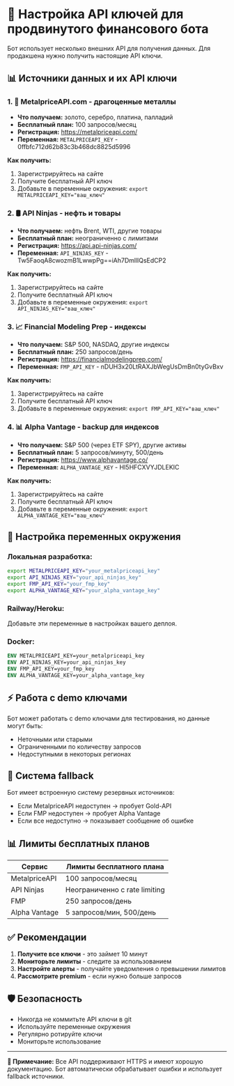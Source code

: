 # 🔑 Настройка API ключей для продвинутого финансового бота

Бот использует несколько внешних API для получения данных. Для продакшена нужно получить настоящие API ключи.

## 📊 **Источники данных и их API ключи**

### 1. 🥇 **MetalpriceAPI.com** - драгоценные металлы
- **Что получаем:** золото, серебро, платина, палладий
- **Бесплатный план:** 100 запросов/месяц
- **Регистрация:** https://metalpriceapi.com/
- **Переменная:** `METALPRICEAPI_KEY` - 0ffbfc712d62b83c3b468dc8825d5996

**Как получить:**
1. Зарегистрируйтесь на сайте
2. Получите бесплатный API ключ
3. Добавьте в переменные окружения: `export METALPRICEAPI_KEY="ваш_ключ"`

### 2. 🛢️ **API Ninjas** - нефть и товары
- **Что получаем:** нефть Brent, WTI, другие товары
- **Бесплатный план:** неограниченно с лимитами
- **Регистрация:** https://api.api-ninjas.com/
- **Переменная:** `API_NINJAS_KEY` - Tw5FaoqA8cwozmB1LwwpPg==iAh7DmlllQsEdCP2

**Как получить:**
1. Зарегистрируйтесь на сайте
2. Получите бесплатный API ключ
3. Добавьте в переменные окружения: `export API_NINJAS_KEY="ваш_ключ"`

### 3. 📈 **Financial Modeling Prep** - индексы
- **Что получаем:** S&P 500, NASDAQ, другие индексы
- **Бесплатный план:** 250 запросов/день
- **Регистрация:** https://financialmodelingprep.com/
- **Переменная:** `FMP_API_KEY` - nDUH3x20LtRAXJbWegUsDmBn0tyGvBxv

**Как получить:**
1. Зарегистрируйтесь на сайте
2. Получите бесплатный API ключ
3. Добавьте в переменные окружения: `export FMP_API_KEY="ваш_ключ"`

### 4. 📊 **Alpha Vantage** - backup для индексов
- **Что получаем:** S&P 500 (через ETF SPY), другие активы
- **Бесплатный план:** 5 запросов/минуту, 500/день
- **Регистрация:** https://www.alphavantage.co/
- **Переменная:** `ALPHA_VANTAGE_KEY` - HI5HFCXVYJDLEKIC

**Как получить:**
1. Зарегистрируйтесь на сайте
2. Получите бесплатный API ключ
3. Добавьте в переменные окружения: `export ALPHA_VANTAGE_KEY="ваш_ключ"`

## 🚀 **Настройка переменных окружения**

### Локальная разработка:
```bash
export METALPRICEAPI_KEY="your_metalpriceapi_key"
export API_NINJAS_KEY="your_api_ninjas_key"
export FMP_API_KEY="your_fmp_key"
export ALPHA_VANTAGE_KEY="your_alpha_vantage_key"
```

### Railway/Heroku:
Добавьте эти переменные в настройках вашего деплоя.

### Docker:
```dockerfile
ENV METALPRICEAPI_KEY=your_metalpriceapi_key
ENV API_NINJAS_KEY=your_api_ninjas_key
ENV FMP_API_KEY=your_fmp_key
ENV ALPHA_VANTAGE_KEY=your_alpha_vantage_key
```

## ⚡ **Работа с demo ключами**

Бот может работать с demo ключами для тестирования, но данные могут быть:
- Неточными или старыми
- Ограниченными по количеству запросов
- Недоступными в некоторых регионах

## 🔄 **Система fallback**

Бот имеет встроенную систему резервных источников:
- Если MetalpriceAPI недоступен → пробует Gold-API
- Если FMP недоступен → пробует Alpha Vantage
- Если все недоступно → показывает сообщение об ошибке

## 📊 **Лимиты бесплатных планов**

| Сервис | Лимиты бесплатного плана |
|--------|-------------------------|
| MetalpriceAPI | 100 запросов/месяц |
| API Ninjas | Неограниченно с rate limiting |
| FMP | 250 запросов/день |
| Alpha Vantage | 5 запросов/мин, 500/день |

## ✅ **Рекомендации**

1. **Получите все ключи** - это займет 10 минут
2. **Мониторьте лимиты** - следите за использованием
3. **Настройте алерты** - получайте уведомления о превышении лимитов
4. **Рассмотрите premium** - если нужно больше запросов

## 🛡️ **Безопасность**

- Никогда не коммитьте API ключи в git
- Используйте переменные окружения
- Регулярно ротируйте ключи
- Мониторьте использование

---

**📝 Примечание:** Все API поддерживают HTTPS и имеют хорошую документацию. Бот автоматически обрабатывает ошибки и использует fallback источники. 